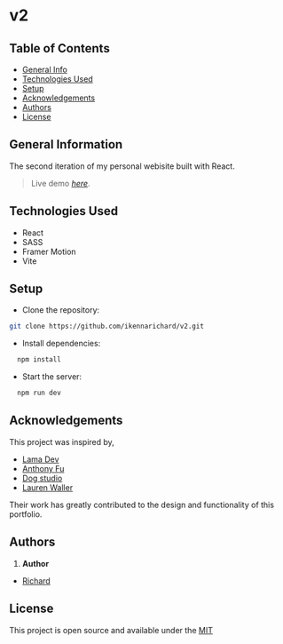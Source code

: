 # v2

## Table of Contents

* [General Info](#general-information)
* [Technologies Used](#technologies-used)
* [Setup](#setup)
* [Acknowledgements](#acknowledgements)
* [Authors](#authors)
* [License](#license)

## General Information

The second iteration of my personal webisite built with React.

> Live demo [_here_](https://ikennarichard.vercel.app).

## Technologies Used

* React
* SASS
* Framer Motion
* Vite

## Setup

* Clone the repository:

```sh
git clone https://github.com/ikennarichard/v2.git
```

* Install dependencies:

```sh
  npm install
```

* Start the server:

```sh
  npm run dev
```

## Acknowledgements

This project was inspired by,

* [Lama Dev](https://lama.dev)
* [Anthony Fu](https://antfu.me)
* [Dog studio](https://dogstudio.co)
* [Lauren Waller](https://www.lauren-waller.com/)

Their work has greatly contributed to the design and functionality of this portfolio.

## Authors

1. **Author**

* [Richard](https://github.com/ikennarichard)

## License

This project is open source and available under the [MIT](./LICENSE)
